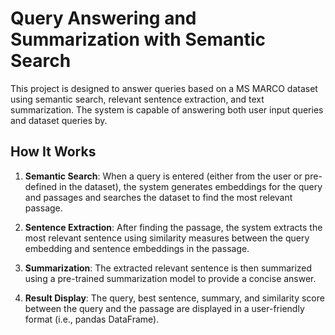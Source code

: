 # Query Answering and Summarization with Semantic Search
This project is designed to answer queries based on a MS MARCO dataset using semantic search, relevant sentence extraction, and text summarization. The system is capable of answering both user input queries and dataset queries by.

## How It Works
1. **Semantic Search**: When a query is entered (either from the user or pre-defined in the dataset), the system generates embeddings for the query and passages and searches the dataset to find the most relevant passage.

2. **Sentence Extraction**: After finding the passage, the system extracts the most relevant sentence using similarity measures between the query embedding and sentence embeddings in the passage.

3. **Summarization**: The extracted relevant sentence is then summarized using a pre-trained summarization model to provide a concise answer.

4. **Result Display**: The query, best sentence, summary, and similarity score between the query and the passage are displayed in a user-friendly format (i.e., pandas DataFrame).
